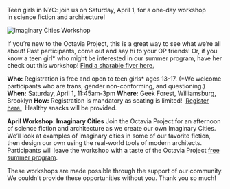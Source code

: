 Teen girls in NYC: join us on Saturday, April 1, for a one-day workshop in science fiction and architecture!

![Imaginary Cities Workshop](octaviaproject.github.io/assets/img/photos/imginarycity.jpg)

If you’re new to the Octavia Project, this is a great way to see what we’re all about! Past participants, come 
out and say hi to your OP friends! Or, if you know a teen girl* who might be interested in our summer program, 
have her check out this workshop! [Find a sharable flyer here.](http://octaviaproject.org/assets/OP_Saturday_Workshop_2_Flyer.pdf)

**Who:** Registration is free and open to teen girls* ages 13-17. (*We welcome participants who are trans, gender non-conforming, 
and questioning.)
**When:** Saturday, April 1, 11:45am-3pm
**Where:** Geek Forest, Williamsburg, Brooklyn
**How:** Registration is mandatory as seating is limited!  [Register here.](https://www.thegeekforest.com/products/saturday-april-1st-12-3pm-octavia-project-imaginary-cities?variant=38218919695) 
Healthy snacks will be provided.

**April Workshop: Imaginary Cities**
Join the Octavia Project for an afternoon of science fiction and architecture as we create our own Imaginary Cities. 
We’ll look at examples of imaginary cities in some of our favorite fiction, then design our own using the real-world tools 
of modern architects. Participants will leave the workshop with a taste of the Octavia Project [free summer program](http://octaviaproject.org/join.html). 

These workshops are made possible through the support of our community. We couldn’t provide these opportunities without you. 
Thank you so much!
